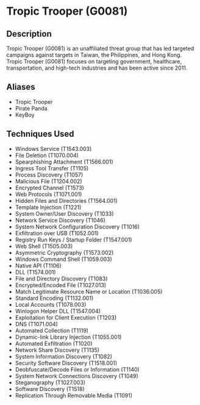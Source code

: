 # Tropic Trooper (G0081)

## Description
Tropic Trooper (G0081) is an unaffiliated threat group that has led targeted campaigns against targets in Taiwan, the Philippines, and Hong Kong. Tropic Trooper (G0081) focuses on targeting government, healthcare, transportation, and high-tech industries and has been active since 2011.

## Aliases
- Tropic Trooper
- Pirate Panda
- KeyBoy

## Techniques Used
- Windows Service (T1543.003)
- File Deletion (T1070.004)
- Spearphishing Attachment (T1566.001)
- Ingress Tool Transfer (T1105)
- Process Discovery (T1057)
- Malicious File (T1204.002)
- Encrypted Channel (T1573)
- Web Protocols (T1071.001)
- Hidden Files and Directories (T1564.001)
- Template Injection (T1221)
- System Owner/User Discovery (T1033)
- Network Service Discovery (T1046)
- System Network Configuration Discovery (T1016)
- Exfiltration over USB (T1052.001)
- Registry Run Keys / Startup Folder (T1547.001)
- Web Shell (T1505.003)
- Asymmetric Cryptography (T1573.002)
- Windows Command Shell (T1059.003)
- Native API (T1106)
- DLL (T1574.001)
- File and Directory Discovery (T1083)
- Encrypted/Encoded File (T1027.013)
- Match Legitimate Resource Name or Location (T1036.005)
- Standard Encoding (T1132.001)
- Local Accounts (T1078.003)
- Winlogon Helper DLL (T1547.004)
- Exploitation for Client Execution (T1203)
- DNS (T1071.004)
- Automated Collection (T1119)
- Dynamic-link Library Injection (T1055.001)
- Automated Exfiltration (T1020)
- Network Share Discovery (T1135)
- System Information Discovery (T1082)
- Security Software Discovery (T1518.001)
- Deobfuscate/Decode Files or Information (T1140)
- System Network Connections Discovery (T1049)
- Steganography (T1027.003)
- Software Discovery (T1518)
- Replication Through Removable Media (T1091)
